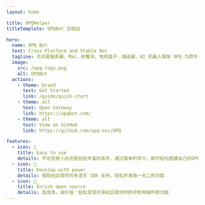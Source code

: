 ```yaml
---
layout: home

title: OPQHelper
titleTemplate: OPQBot 文档站

hero:
  name: OPQ Bot
  text: Cross-Platform and Stable Bot
  tagline: 无论是服务器、Mac、树莓派、电视盒子、路由器，AI 机器人框架 OPQ 为跨平台而生，轻松应对，内置协程池，高效、稳定、迸发，提供 WebSocket，Web API，极低内存运行，稳定 0 崩溃
  image:
    src: /opq-logo.png
    alt: OPQBot
  actions:
    - theme: brand
      text: Get Started
      link: /guide/quick-start
    - theme: alt
      text: Open Gateway
      link: https://opqbot.com/
    - theme: alt
      text: View on GitHub
      link: https://github.com/opq-osc/OPQ

features:
  - icon: 🍭
    title: Easy to use
    details: 不论您是小白还是经验丰富的高手，通过简单的学习，即可轻松搭建自己的OPQBot
  - icon: 🚀
    title: Develop with power
    details: 借助社区提供的多语言 SDK 支持，轻松开发独一无二的功能
  - icon: 🌈
    title: Enrich open source
    details: 低成本，高价值：轻松享受开源社区提供的即开即用插件和功能
---
```


<IndexMounted />

<ClientOnly>
  <MicroApp />
</ClientOnly>
